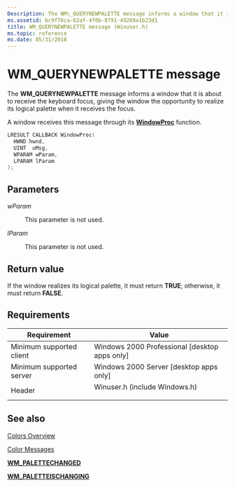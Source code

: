 ```yaml
---
Description: The WM\_QUERYNEWPALETTE message informs a window that it is about to receive the keyboard focus, giving the window the opportunity to realize its logical palette when it receives the focus.
ms.assetid: bc9f76ca-62af-4f0b-8791-49269a1b23d1
title: WM_QUERYNEWPALETTE message (Winuser.h)
ms.topic: reference
ms.date: 05/31/2018
---
```


# WM\_QUERYNEWPALETTE message

The **WM\_QUERYNEWPALETTE** message informs a window that it is about to receive the keyboard focus, giving the window the opportunity to realize its logical palette when it receives the focus.

A window receives this message through its [**WindowProc**](/previous-versions/windows/desktop/legacy/ms633573(v=vs.85)) function.


```C++
LRESULT CALLBACK WindowProc(
  HWND hwnd, 
  UINT  uMsg, 
  WPARAM wParam, 
  LPARAM lParam     
);
```



## Parameters

<dl> <dt>

*wParam* 
</dt> <dd>

This parameter is not used.

</dd> <dt>

*lParam* 
</dt> <dd>

This parameter is not used.

</dd> </dl>

## Return value

If the window realizes its logical palette, it must return **TRUE**; otherwise, it must return **FALSE**.

## Requirements



| Requirement | Value |
|-------------------------------------|----------------------------------------------------------------------------------------------------------|
| Minimum supported client<br/> | Windows 2000 Professional \[desktop apps only\]<br/>                                               |
| Minimum supported server<br/> | Windows 2000 Server \[desktop apps only\]<br/>                                                     |
| Header<br/>                   | <dl> <dt>Winuser.h (include Windows.h)</dt> </dl> |



## See also

<dl> <dt>

[Colors Overview](colors.md)
</dt> <dt>

[Color Messages](color-messages.md)
</dt> <dt>

[**WM\_PALETTECHANGED**](wm-palettechanged.md)
</dt> <dt>

[**WM\_PALETTEISCHANGING**](wm-paletteischanging.md)
</dt> </dl>

 

 
